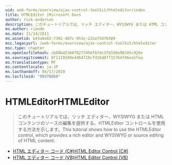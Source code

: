 ```yaml
---
uid: web-forms/overview/ajax-control-toolkit/htmleditor/index
title: HTMLEditor |Microsoft Docs
author: rick-anderson
description: このチュートリアルでは、リッチ エディター、WYSIWYG または HTML コンテンツのソースの編集を提供する、HTMLEditor コントロールを使用する方法を示します。
ms.author: riande
ms.date: 11/14/2011
ms.assetid: b43a6e83-7391-407c-953c-222e7567b509
msc.legacyurl: /web-forms/overview/ajax-control-toolkit/htmleditor
msc.type: chapter
ms.openlocfilehash: cb86b45368f827f456fb7dc3f8190e90105c926e
ms.sourcegitcommit: 0f1119340e4464720cfd16d0ff15764746ea1fea
ms.translationtype: MT
ms.contentlocale: ja-JP
ms.lasthandoff: 04/17/2019
ms.locfileid: "59378859"
---
```

# <a name="htmleditor"></a><span data-ttu-id="eae8d-103">HTMLEditor</span><span class="sxs-lookup"><span data-stu-id="eae8d-103">HTMLEditor</span></span>

> <span data-ttu-id="eae8d-104">このチュートリアルでは、リッチ エディター、WYSIWYG または HTML コンテンツのソースの編集を提供する、HTMLEditor コントロールを使用する方法を示します。</span><span class="sxs-lookup"><span data-stu-id="eae8d-104">This tutorial shows how to use the HTMLEditor control, which provides a rich editor and WYSIWYG or source editing of HTML content.</span></span>


- [<span data-ttu-id="eae8d-105">HTML エディター コード (C#)</span><span class="sxs-lookup"><span data-stu-id="eae8d-105">HTML Editor Control (C#)</span></span>](how-do-i-use-the-html-editor-control-cs.md)
- [<span data-ttu-id="eae8d-106">HTML エディター コード (VB)</span><span class="sxs-lookup"><span data-stu-id="eae8d-106">HTML Editor Control (VB)</span></span>](how-do-i-use-the-html-editor-control-vb.md)
